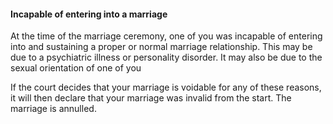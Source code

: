 ####  Incapable of entering into a marriage

At the time of the marriage ceremony, one of you was incapable of entering
into and sustaining a proper or normal marriage relationship. This may be due
to a psychiatric illness or personality disorder. It may also be due to the
sexual orientation of one of you

If the court decides that your marriage is voidable for any of these reasons,
it will then declare that your marriage was invalid from the start. The
marriage is annulled.  
